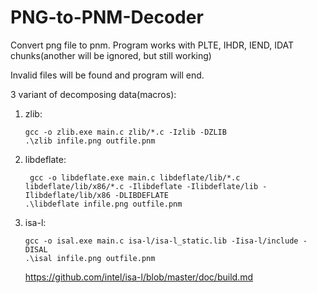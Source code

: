 # PNG-to-PNM-Decoder
Convert png file to pnm. Program works with PLTE, IHDR, IEND, IDAT chunks(another will be ignored, but still working)

Invalid files will be found and program will end.

3 variant of decomposing data(macros):
1) zlib:
   ```
   gcc -o zlib.exe main.c zlib/*.c -Izlib -DZLIB
   .\zlib infile.png outfile.pnm
   ```
3) libdeflate:
   ```
    gcc -o libdeflate.exe main.c libdeflate/lib/*.c libdeflate/lib/x86/*.c -Ilibdeflate -Ilibdeflate/lib -Ilibdeflate/lib/x86 -DLIBDEFLATE
   .\libdeflate infile.png outfile.pnm
   ```
5) isa-l:
   ```
   gcc -o isal.exe main.c isa-l/isa-l_static.lib -Iisa-l/include -DISAL
   .\isal infile.png outfile.pnm
   ```
   https://github.com/intel/isa-l/blob/master/doc/build.md
